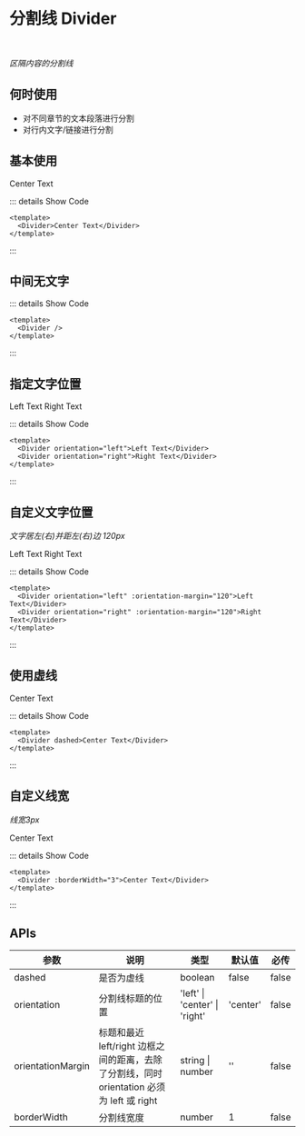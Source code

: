 # 分割线 Divider

<br/>

*区隔内容的分割线*

## 何时使用

- 对不同章节的文本段落进行分割
- 对行内文字/链接进行分割

## 基本使用

<Divider>Center Text</Divider>

::: details Show Code

```vue
<template>
  <Divider>Center Text</Divider>
</template>
```

:::

## 中间无文字

<Divider />

::: details Show Code

```vue
<template>
  <Divider />
</template>
```

:::

## 指定文字位置

<Divider orientation="left">Left Text</Divider>
<Divider orientation="right">Right Text</Divider>

::: details Show Code

```vue
<template>
  <Divider orientation="left">Left Text</Divider>
  <Divider orientation="right">Right Text</Divider>
</template>
```

:::

## 自定义文字位置

*文字居左(右)并距左(右)边 120px*

<Divider orientation="left" :orientation-margin="120">Left Text</Divider>
<Divider orientation="right" :orientation-margin="120">Right Text</Divider>

::: details Show Code

```vue
<template>
  <Divider orientation="left" :orientation-margin="120">Left Text</Divider>
  <Divider orientation="right" :orientation-margin="120">Right Text</Divider>
</template>
```

:::

## 使用虚线

<Divider dashed>Center Text</Divider>

::: details Show Code

```vue
<template>
  <Divider dashed>Center Text</Divider>
</template>
```

:::

## 自定义线宽

*线宽3px*

<Divider :borderWidth="3">Center Text</Divider>

::: details Show Code

```vue
<template>
  <Divider :borderWidth="3">Center Text</Divider>
</template>
```

:::

## APIs

参数 | 说明 | 类型 | 默认值 | 必传
-- | -- | -- | -- | --
dashed | 是否为虚线 | boolean | false | false
orientation | 分割线标题的位置 | 'left' &#124; 'center' &#124; 'right' | 'center' | false
orientationMargin | 标题和最近 left/right 边框之间的距离，去除了分割线，同时 orientation 必须为 left 或 right | string &#124; number | '' | false
borderWidth | 分割线宽度 | number | 1 | false
